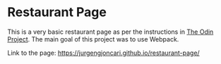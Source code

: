# Restaurant Page

This is a very basic restaurant page as per the instructions in [The Odin Project](https://www.theodinproject.com/paths/full-stack-javascript/courses/javascript/lessons/restaurant-page). The main goal of this project was to use Webpack. 

Link to the page: https://jurgengjoncari.github.io/restaurant-page/
